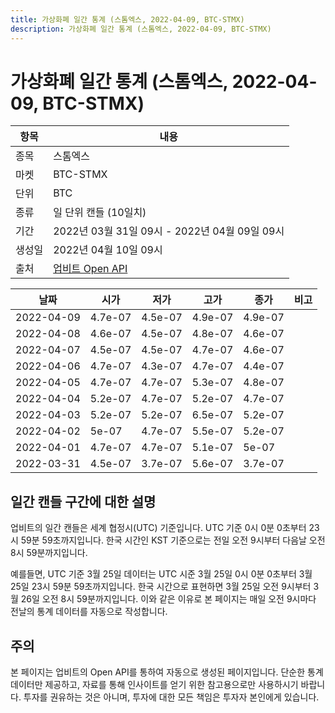 ```yaml
---
title: 가상화폐 일간 통계 (스톰엑스, 2022-04-09, BTC-STMX)
description: 가상화폐 일간 통계 (스톰엑스, 2022-04-09, BTC-STMX)
---
```



가상화폐 일간 통계 (스톰엑스, 2022-04-09, BTC-STMX)
===

|항목|내용|
|--|--|
|종목|스톰엑스|
|마켓|BTC-STMX|
|단위|BTC|
|종류|일 단위 캔들 (10일치)|
|기간|2022년 03월 31일 09시 - 2022년 04월 09일 09시|
|생성일|2022년 04월 10일 09시|
|출처|[업비트 Open API](https://docs.upbit.com)|


|날짜|시가|저가|고가|종가|비고|
|--|--|--|--|--|--|
|2022-04-09|4.7e-07|4.5e-07|4.9e-07|4.9e-07|    |
|2022-04-08|4.6e-07|4.5e-07|4.8e-07|4.6e-07|    |
|2022-04-07|4.5e-07|4.5e-07|4.7e-07|4.6e-07|    |
|2022-04-06|4.7e-07|4.3e-07|4.7e-07|4.4e-07|    |
|2022-04-05|4.7e-07|4.7e-07|5.3e-07|4.8e-07|    |
|2022-04-04|5.2e-07|4.7e-07|5.2e-07|4.7e-07|    |
|2022-04-03|5.2e-07|5.2e-07|6.5e-07|5.2e-07|    |
|2022-04-02|5e-07|4.7e-07|5.5e-07|5.2e-07|    |
|2022-04-01|4.7e-07|4.7e-07|5.1e-07|5e-07|    |
|2022-03-31|4.5e-07|3.7e-07|5.6e-07|3.7e-07|    |


일간 캔들 구간에 대한 설명
---


업비트의 일간 캔들은 세계 협정시(UTC) 기준입니다. 
UTC 기준 0시 0분 0초부터 23시 59분 59초까지입니다. 
한국 시간인 KST 기준으로는 전일 오전 9시부터 다음날 오전 8시 59분까지입니다. 


예를들면, UTC 기준 3월 25일 데이터는 UTC 시준 3월 25일 0시 0분 0초부터 3월 25일 23시 59분 59초까지입니다. 
한국 시간으로 표현하면 3월 25일 오전 9시부터 3월 26일 오전 8시 59분까지입니다. 
이와 같은 이유로 본 페이지는 매일 오전 9시마다 전날의 통계 데이터를 자동으로 작성합니다. 


주의
---


본 페이지는 업비트의 Open API를 통하여 자동으로 생성된 페이지입니다. 
단순한 통계 데이터만 제공하고, 자료를 통해 인사이트를 얻기 위한 참고용으로만 사용하시기 바랍니다. 
투자를 권유하는 것은 아니며, 투자에 대한 모든 책임은 투자자 본인에게 있습니다. 
